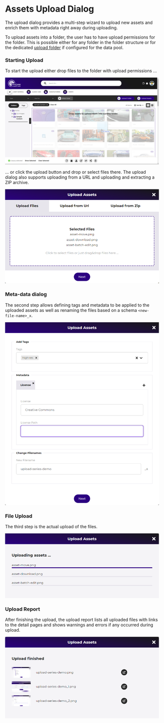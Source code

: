 # Assets Upload Dialog

The upload dialog provides a multi-step wizard to upload new assets and enrich them 
with metadata right away during uploading. 

To upload assets into a folder, the user has to have upload permissions for the folder. 
This is possible either for any folder in the folder structure or for the dedicated 
[upload folder](./20_Upload_Folder.md) if configured for the data pool. 


### Starting Upload
To start the upload either drop files to the folder with upload permissions ...

<div class="image-as-lightbox"></div>

![Starting Upload](../../img/user_docs/asset-upload.png)

... or click the upload button and drop or select files there. The upload dialog 
also supports uploading from a URL and uploading and extracting a ZIP archive. 

<div class="image-as-lightbox"></div>

![Upload Dialog](../../img/user_docs/asset-upload-dialog.png)
  
### Meta-data dialog 
The second step allows defining tags and metadata to be applied to the uploaded assets
as well as renaming the files based on a schema `<new-file-name>_x`. 
  
<div class="image-as-lightbox"></div>
  
![Upload Dialog Metadata](../../img/user_docs/asset-upload-metadata.png)

### File Upload
The third step is the actual upload of the files. 

<div class="image-as-lightbox"></div>

![Upload Dialog Upload](../../img/user_docs/asset-upload-upload.png)

### Upload Report
After finishing the upload, the upload report lists all uploaded files with links to
the detail pages and shows warnings and errors if any occurred during upload. 

<div class="image-as-lightbox"></div>

![Upload Dialog Report](../../img/user_docs/asset-upload-report.png)
